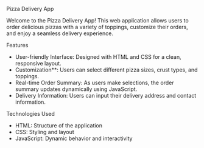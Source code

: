 Pizza Delivery App

Welcome to the Pizza Delivery App! This web application allows users to order delicious pizzas with a variety of toppings, customize their orders, and enjoy a seamless delivery experience.

Features

- User-friendly Interface: Designed with HTML and CSS for a clean, responsive layout.
- Customization**: Users can select different pizza sizes, crust types, and toppings.
- Real-time Order Summary: As users make selections, the order summary updates dynamically using JavaScript.
- Delivery Information: Users can input their delivery address and contact information.

 Technologies Used

- HTML: Structure of the application
- CSS: Styling and layout
- JavaScript: Dynamic behavior and interactivity



